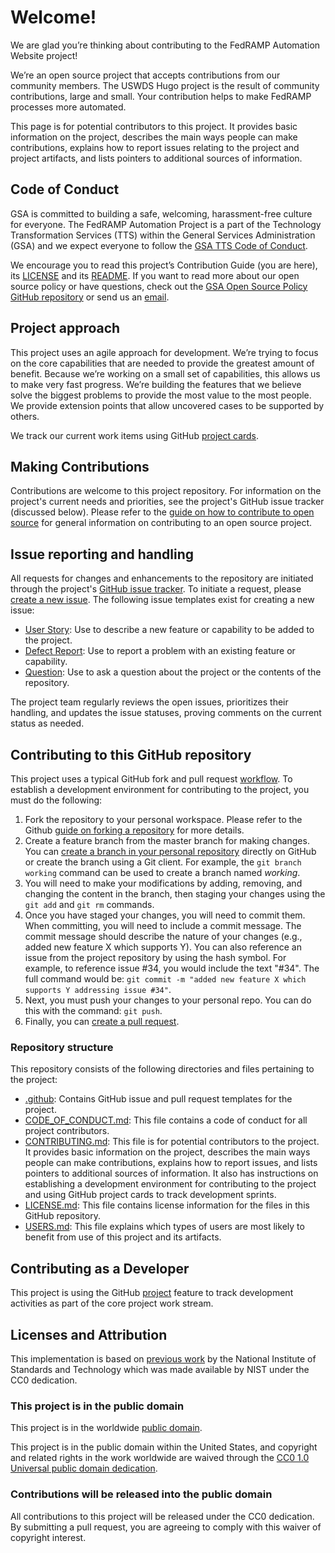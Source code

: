 # Welcome!

We are glad you’re thinking about contributing to the FedRAMP Automation Website project!

We’re an open source project that accepts contributions from our community members. The USWDS Hugo project is the result of community contributions, large and small. Your contribution helps to make FedRAMP processes more automated. 

This page is for potential contributors to this project. It provides basic information on the project, describes the main ways people can make contributions, explains how to report issues relating to the project and project artifacts, and lists pointers to additional sources of information.

## Code of Conduct

GSA is committed to building a safe, welcoming, harassment-free culture for everyone. The FedRAMP Automation Project is a part of the Technology Transformation Services (TTS) within the General Services Administration (GSA) and we expect everyone to follow the [GSA TTS Code of Conduct](https://handbook.tts.gsa.gov/about-us/code-of-conduct/).

We encourage you to read this project’s Contribution Guide (you are here), its [LICENSE](https://github.com/GSA/automate.fedramp.gov/blob/main/LICENSE.md) and its [README](https://github.com/GSA/automate.fedramp.gov/blob/main/README.md). If you want to read more about our open source policy or have questions, check out the [GSA Open Source Policy GitHub repository](https://github.com/GSA/open-source-policy) or send us an [email](mailto:oscal@fedramp.gov).

## Project approach

This project uses an agile approach for development. We’re trying to focus on the core capabilities that are needed to provide the greatest amount of benefit. Because we’re working on a small set of capabilities, this allows us to make very fast progress. We’re building the features that we believe solve the biggest problems to provide the most value to the most people. We provide extension points that allow uncovered cases to be supported by others.

We track our current work items using GitHub [project cards](../../projects).

## Making Contributions

Contributions are welcome to this project repository. For information on the project's current needs and priorities, see the project's GitHub issue tracker (discussed below). Please refer to the [guide on how to contribute to open source](https://opensource.guide/how-to-contribute/) for general information on contributing to an open source project.

## Issue reporting and handling

All requests for changes and enhancements to the repository are initiated through the project's [GitHub issue tracker](../../issues). To initiate a request, please [create a new issue](https://help.github.com/articles/creating-an-issue/). The following issue templates exist for creating a new issue:

* [User Story](../../issues/new?template=feature_request.md&labels=enhancement%2C+User+Story): Use to describe a new feature or capability to be added to the project.
* [Defect Report](../../issues/new?template=bug_report.md&labels=bug): Use to report a problem with an existing feature or capability.
* [Question](../../issues/new?labels=question&template=question.md): Use to ask a question about the project or the contents of the repository.

The project team regularly reviews the open issues, prioritizes their handling, and updates the issue statuses, proving comments on the current status as needed.

## Contributing to this GitHub repository

This project uses a typical GitHub fork and pull request [workflow](https://guides.github.com/introduction/flow/). To establish a development environment for contributing to the project, you must do the following:

1. Fork the repository to your personal workspace. Please refer to the Github [guide on forking a repository](https://help.github.com/articles/fork-a-repo/) for more details.
1. Create a feature branch from the master branch for making changes. You can [create a branch in your personal repository](https://help.github.com/articles/creating-and-deleting-branches-within-your-repository/) directly on GitHub or create the branch using a Git client. For example, the ```git branch working``` command can be used to create a branch named *working*.
1. You will need to make your modifications by adding, removing, and changing the content in the branch, then staging your changes using the ```git add``` and ```git rm``` commands.
1. Once you have staged your changes, you will need to commit them. When committing, you will need to include a commit message. The commit message should describe the nature of your changes (e.g., added new feature X which supports Y). You can also reference an issue from the project repository by using the hash symbol. For example, to reference issue #34, you would include the text "#34". The full command would be: ```git commit -m "added new feature X which supports Y addressing issue #34"```.
1. Next, you must push your changes to your personal repo. You can do this with the command: ```git push```.
1. Finally, you can [create a pull request](https://help.github.com/articles/creating-a-pull-request-from-a-fork/).

### Repository structure

This repository consists of the following directories and files pertaining to the project:

* [.github](.github): Contains GitHub issue and pull request templates for the project.
* [CODE_OF_CONDUCT.md](CODE_OF_CONDUCT.md): This file contains a code of conduct for all project contributors.
* [CONTRIBUTING.md](CONTRIBUTING.md): This file is for potential contributors to the project. It provides basic information on the project, describes the main ways people can make contributions, explains how to report issues, and lists pointers to additional sources of information. It also has instructions on establishing a development environment for contributing to the project and using GitHub project cards to track development sprints.
* [LICENSE.md](LICENSE.md): This file contains license information for the files in this GitHub repository.
* [USERS.md](USERS.md): This file explains which types of users are most likely to benefit from use of this project and its artifacts.

## Contributing as a Developer

This project is using the GitHub [project](../../projects) feature to track development activities as part of the core project work stream.

## Licenses and Attribution

This implementation is based on [previous work](https://github.com/usnistgov/hugo-uswds) by the National Institute of Standards and Technology which was made available by NIST under the CC0 dedication.

### This project is in the public domain

This project is in the worldwide [public domain](https://github.com/GSA/automate.fedramp.gov/blob/main/LICENSE.md).

This project is in the public domain within the United States, and copyright and related rights in the work worldwide are waived through the [CC0 1.0 Universal public domain dedication](https://creativecommons.org/publicdomain/zero/1.0/).

### Contributions will be released into the public domain

All contributions to this project will be released under the CC0 dedication. By submitting a pull request, you are agreeing to comply with this waiver of copyright interest.
